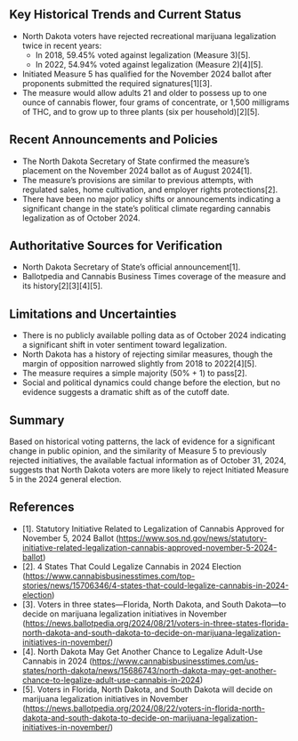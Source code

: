 ## Key Historical Trends and Current Status

- North Dakota voters have rejected recreational marijuana legalization twice in recent years:
  - In 2018, 59.45% voted against legalization (Measure 3)[5].
  - In 2022, 54.94% voted against legalization (Measure 2)[4][5].
- Initiated Measure 5 has qualified for the November 2024 ballot after proponents submitted the required signatures[1][3].
- The measure would allow adults 21 and older to possess up to one ounce of cannabis flower, four grams of concentrate, or 1,500 milligrams of THC, and to grow up to three plants (six per household)[2][5].

## Recent Announcements and Policies

- The North Dakota Secretary of State confirmed the measure’s placement on the November 2024 ballot as of August 2024[1].
- The measure’s provisions are similar to previous attempts, with regulated sales, home cultivation, and employer rights protections[2].
- There have been no major policy shifts or announcements indicating a significant change in the state’s political climate regarding cannabis legalization as of October 2024.

## Authoritative Sources for Verification

- North Dakota Secretary of State’s official announcement[1].
- Ballotpedia and Cannabis Business Times coverage of the measure and its history[2][3][4][5].

## Limitations and Uncertainties

- There is no publicly available polling data as of October 2024 indicating a significant shift in voter sentiment toward legalization.
- North Dakota has a history of rejecting similar measures, though the margin of opposition narrowed slightly from 2018 to 2022[4][5].
- The measure requires a simple majority (50% + 1) to pass[2].
- Social and political dynamics could change before the election, but no evidence suggests a dramatic shift as of the cutoff date.

## Summary

Based on historical voting patterns, the lack of evidence for a significant change in public opinion, and the similarity of Measure 5 to previously rejected initiatives, the available factual information as of October 31, 2024, suggests that North Dakota voters are more likely to reject Initiated Measure 5 in the 2024 general election.

## References

- [1]. Statutory Initiative Related to Legalization of Cannabis Approved for November 5, 2024 Ballot (https://www.sos.nd.gov/news/statutory-initiative-related-legalization-cannabis-approved-november-5-2024-ballot)
- [2]. 4 States That Could Legalize Cannabis in 2024 Election (https://www.cannabisbusinesstimes.com/top-stories/news/15706346/4-states-that-could-legalize-cannabis-in-2024-election)
- [3]. Voters in three states—Florida, North Dakota, and South Dakota—to decide on marijuana legalization initiatives in November (https://news.ballotpedia.org/2024/08/21/voters-in-three-states-florida-north-dakota-and-south-dakota-to-decide-on-marijuana-legalization-initiatives-in-november/)
- [4]. North Dakota May Get Another Chance to Legalize Adult-Use Cannabis in 2024 (https://www.cannabisbusinesstimes.com/us-states/north-dakota/news/15686743/north-dakota-may-get-another-chance-to-legalize-adult-use-cannabis-in-2024)
- [5]. Voters in Florida, North Dakota, and South Dakota will decide on marijuana legalization initiatives in November (https://news.ballotpedia.org/2024/08/22/voters-in-florida-north-dakota-and-south-dakota-to-decide-on-marijuana-legalization-initiatives-in-november/)